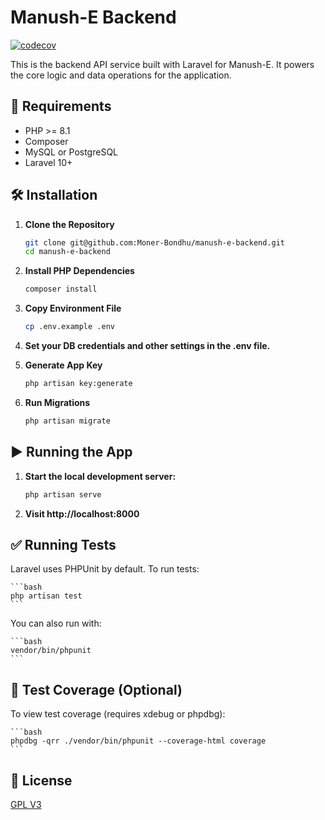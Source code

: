 # Manush-E Backend

[![codecov](https://codecov.io/github/Moner-Bondhu/manush-e-backend/graph/badge.svg?token=BZDFKB6KIT)](https://codecov.io/github/Moner-Bondhu/manush-e-backend)

This is the backend API service built with Laravel for Manush-E. It powers the core logic and data operations for the application.

## 🚀 Requirements

-   PHP >= 8.1
-   Composer
-   MySQL or PostgreSQL
-   Laravel 10+

## 🛠 Installation

1. **Clone the Repository**

    ```bash
    git clone git@github.com:Moner-Bondhu/manush-e-backend.git
    cd manush-e-backend
    ```

2. **Install PHP Dependencies**

    ```bash
    composer install
    ```

3. **Copy Environment File**

    ```bash
    cp .env.example .env
    ```

4. **Set your DB credentials and other settings in the .env file.**

5. **Generate App Key**

    ```bash
    php artisan key:generate
    ```

6. **Run Migrations**

    ```bash
    php artisan migrate
    ```

## ▶️ Running the App

1. **Start the local development server:**

    ```bash
    php artisan serve
    ```

2. **Visit http://localhost:8000**

## ✅ Running Tests

Laravel uses PHPUnit by default. To run tests:

    ```bash
    php artisan test
    ```

You can also run with:

    ```bash
    vendor/bin/phpunit
    ```

## 🧪 Test Coverage (Optional)

To view test coverage (requires xdebug or phpdbg):

    ```bash
    phpdbg -qrr ./vendor/bin/phpunit --coverage-html coverage
    ```

## 📄 License

[GPL V3](COPYING)

